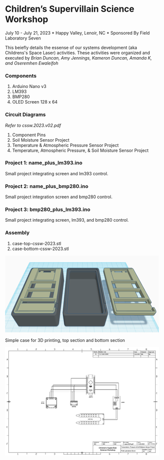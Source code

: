 # Children’s Supervillain Science Workshop
July 10 - July 21, 2023 * Happy Valley, Lenoir, NC *  Sponsored By Field Laboratory Seven

This beiefly details the essense of our systems development (aka Childrens's Space Laser) activities. These activities were organized and executed by _Brian Duncan, Amy Jennings, Kameron Duncan, Amanda K, and Oseremhen Ewaleifoh_

### Components
1. Arduino Nano v3
2. LM393
3. BMP280
4. OLED Screen 128 x 64
   
### Circuit Diagrams
_Refer to cssw.2023.v02.pdf_

1. Component Pins
2. Soil Moisture Sensor Project
3. Temperature & Atmospheric Pressure Sensor Project
4. Temperature, Atmospheric Pressure, & Soil Moisture Sensor Project

### Project 1: name_plus_lm393.ino
Small project integrating screen and lm393 control.

### Project 2: name_plus_bmp280.ino
Small project integration screen and bmp280 control.

### Project 3: bmp280_plus_lm393.ino
Small project integrating screen, lm393, and bmp280 control.

### Assembly
1. case-top-cssw-2023.stl
2. case-bottom-cssw-2023.stl

![image](https://github.com/ebdfl7/cssw-2023/blob/main/case-top-and-bottom.png)

Simple case for 3D printing, top section and bottom section

![image](https://github.com/ebdfl7/cssw-2023/blob/main/diagram.png)
